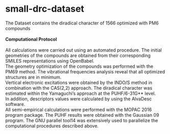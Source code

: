# small-drc-dataset
The Dataset contains the diradical character of 1566 optimized with PM6 compounds<br><br> 
**Computational Protocol**<br><br>
All calculations were carried out using an automated procedure. 
The initial geometries of the compounds are obtained from their corresponding 
SMILES representations using OpenBabel.<br>
The geometry optimization of the compounds was performed with the PM69 method. 
The vibrational frequencies analysis reveal that all optimized structures are in minimum.<br>
Vertical electronic excitations were obtained by the INDO/S method in combination with the CAS(2,2)
approach. The diradical character was estimated within the Yamaguchi’s approach at the PUHF/6-31G\*\* 
level. <br>
In addition, descriptors values were calculated by using the AlvaDesc software.<br>
All semi-empirical calculations were performed with the MOPAC 2016 program package. 
The PUHF results were obtained with the Gaussian 09 program.
The GNU parallel tool14 was extensively used to parallelize the computational procedures described above.
